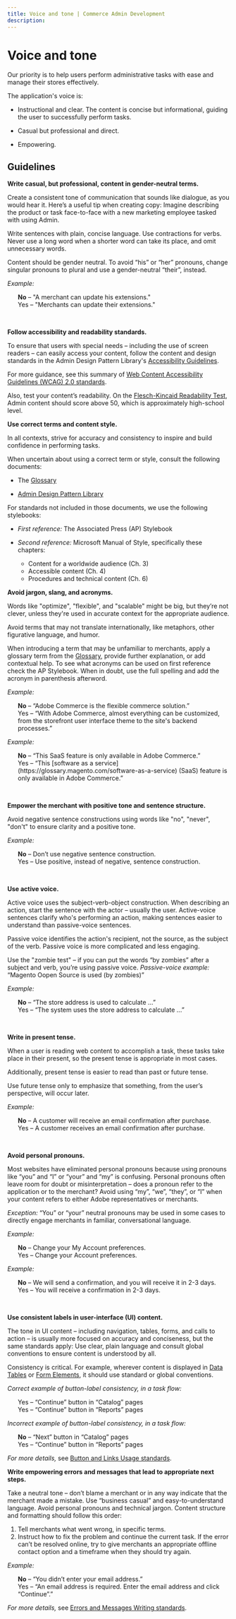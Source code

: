 ```yaml
---
title: Voice and tone | Commerce Admin Development
description:
---
```


# Voice and tone

Our priority is to help users perform administrative tasks with ease and manage their stores effectively.

The application's voice is:

*  Instructional and clear. The content is concise but informational, guiding the user to successfully perform tasks.

*  Casual but professional and direct.

*  Empowering.

## Guidelines

**Write casual, but professional, content in gender-neutral terms.**

Create a consistent tone of communication that sounds like dialogue, as you would hear it. Here’s a useful tip when creating copy: Imagine describing the product or task face-to-face with a new marketing employee tasked with using Admin.

Write sentences with plain, concise language. Use contractions for verbs. Never use a long word when a shorter word can take its place, and omit unnecessary words.

Content should be gender neutral. To avoid “his” or “her” pronouns, change singular pronouns to plural and use a gender-neutral “their”, instead.

*Example:*

<ul style="list-style-type:none">
  <li><strong>No</strong> – "A merchant can update his extensions."</li>
  <li>Yes – "Merchants can update their extensions."</li>
</ul>
<br>

**Follow accessibility and readability standards.**

To ensure that users with special needs – including the use of screen readers – can easily access your content, follow the content and design standards in the Admin Design Pattern Library's [Accessibility Guidelines](https://devdocs.magento.com/guides/v2.4/pattern-library/general/accessibilityguideline/accessibilityGuideline.html).

For more guidance, see this summary of [Web Content Accessibility Guidelines (WCAG) 2.0 standards](https://www.w3.org/WAI/WCAG20/glance/).

Also, test your content’s readability. On the [Flesch-Kincaid Readability Test](http://www.readabilityformulas.com/free-readability-formula-tests.php), Admin content should score above 50, which is approximately high-school level.

**Use correct terms and content style.**

In all contexts, strive for accuracy and consistency to inspire and build confidence in performing tasks.

When uncertain about using a correct term or style, consult the following documents:

*  The [Glossary](https://glossary.magento.com/)

*  [Admin Design Pattern Library](https://devdocs.magento.com/guides/v2.4/pattern-library/bk-pattern.html)

For standards not included in those documents, we use the following stylebooks:

*  *First reference:* The Associated Press (AP) Stylebook

*  *Second reference:* Microsoft Manual of Style, specifically these chapters:

   *  Content for a worldwide audience (Ch. 3)
   *  Accessible content (Ch. 4)
   *  Procedures and technical content (Ch. 6)

**Avoid jargon, slang, and acronyms.**

Words like "optimize", "flexible", and "scalable" might be big, but they’re not clever, unless they're used in accurate context for the appropriate audience.

Avoid terms that may not translate internationally, like metaphors, other figurative language, and humor.

When introducing a term that may be unfamiliar to merchants, apply a glossary term from the [Glossary](https://glossary.magento.com/), provide further explanation, or add contextual help. To see what acronyms can be used on first reference check the AP Stylebook. When in doubt, use the full spelling and add the acronym in parenthesis afterword.

*Example:*

<ul style="list-style-type:none">
  <li><strong>No</strong> – “Adobe Commerce is the flexible commerce solution.”</li>
  <li>Yes – “With Adobe Commerce, almost everything can be customized, from the storefront user interface theme to the site's backend processes.”</li>
</ul>

*Example:*

<ul style="list-style-type:none">
  <li><strong>No</strong> – “This SaaS feature is only available in Adobe Commerce.”</li>
  <li>Yes – “This [software as a service](https://glossary.magento.com/software-as-a-service) (SaaS) feature is only available in Adobe Commerce.”</li>
</ul>
<br>

**Empower the merchant with positive tone and sentence structure.**

Avoid negative sentence constructions using words like "no", "never", "don't" to ensure clarity and a positive tone.

*Example:*

<ul style="list-style-type:none">
  <li><strong>No</strong> – Don’t use negative sentence construction.</li>
  <li>Yes – Use positive, instead of negative, sentence construction.</li>
</ul>
<br>

**Use active voice.**

Active voice uses the subject-verb-object construction. When describing an action, start the sentence with the actor – usually the user. Active-voice sentences clarify who's performing an action, making sentences easier to understand than passive-voice sentences.

Passive voice identifies the action's recipient, not the source, as the subject of the verb. Passive voice is more complicated and less engaging.

Use the "zombie test" – if you can put the words “by zombies” after a subject and verb, you’re using passive voice. *Passive-voice example:* “Magento Oopen Source is used (by zombies)”

*Example:*

<ul style="list-style-type:none">
  <li><strong>No</strong> – “The store address is used to calculate ...”</li>
  <li>Yes – “The system uses the store address to calculate ...”</li>
</ul>
<br>

**Write in present tense.**

When a user is reading web content to accomplish a task, these tasks take place in their present, so the present tense is appropriate in most cases.

Additionally, present tense is easier to read than past or future tense.

Use future tense only to emphasize that something, from the user’s perspective, will occur later.

*Example:*

<ul style="list-style-type:none">
  <li><strong>No</strong> – A customer will receive an email confirmation after purchase.</li>
  <li>Yes – A customer receives an email confirmation after purchase.</li>
</ul>
<br>

**Avoid personal pronouns.**

Most websites have eliminated personal pronouns because using pronouns like “you” and “I” or “your” and “my” is confusing. Personal pronouns often leave room for doubt or misinterpretation – does a pronoun refer to the application or to the merchant? Avoid using “my”, “we”, “they”, or “I” when your content refers to either Adobe representatives or merchants.

*Exception:* “You” or “your” neutral pronouns may be used in some cases to directly engage merchants in familiar, conversational language.

*Example:*

<ul style="list-style-type:none">
  <li><strong>No</strong> – Change your My Account preferences.</li>
  <li>Yes – Change your Account preferences.</li>
</ul>

*Example:*

<ul style="list-style-type:none">
  <li><strong>No</strong> – We will send a confirmation, and you will receive it in 2-3 days.</li>
  <li>Yes – You will receive a confirmation in 2-3 days.</li>
</ul>
<br>

**Use consistent labels in user-interface (UI) content.**

The tone in UI content – including navigation, tables, forms, and calls to action – is usually more focused on accuracy and conciseness, but the same standards apply: Use clear, plain language and consult global conventions to ensure content is understood by all.

Consistency is critical. For example, wherever content is displayed in [Data Tables](https://devdocs.magento.com/guides/v2.4/pattern-library/displaying-data/datatable/datatable.html) or [Form Elements](https://devdocs.magento.com/guides/v2.4/pattern-library/getting-user-input/form_elements/form_elements.html), it should use standard or global conventions.
<br>

*Correct example of button-label consistency, in a task flow:*

<ul style="list-style-type:none">
  <li>Yes – “Continue” button in “Catalog” pages</li>
  <li>Yes – “Continue” button in “Reports” pages</li>
</ul>

*Incorrect example of button-label consistency, in a task flow:*

<ul style="list-style-type:none">
  <li><strong>No</strong> – “Next” button in “Catalog” pages</li>
  <li>Yes – “Continue” button in “Reports” pages</li>
</ul>

*For more details,* see [Button and Links Usage standards](buttons-and-links.md).

**Write empowering errors and messages that lead to appropriate next steps.**

Take a neutral tone – don’t blame a merchant or in any way indicate that the merchant made a mistake. Use “business casual” and easy-to-understand language. Avoid personal pronouns and technical jargon. Content structure and formatting should follow this order:

1. Tell merchants what went wrong, in specific terms.
1. Instruct how to fix the problem and continue the current task. If the error can’t be resolved online, try to give merchants an appropriate offline contact option and a timeframe when they should try again.

*Example:*

<ul style="list-style-type:none">
  <li><strong>No</strong> – “You didn’t enter your email address.”</li>
  <li>Yes – “An email address is required. Enter the email address and click “Continue”.”</li>
</ul>

*For more details,* see [Errors and Messages Writing standards](errors-and-messages.md).
